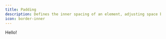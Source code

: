 ```yaml
---
title: Padding
description: Defines the inner spacing of an element, adjusting space between content and its border.
icon: border-inner
---
```


Hello!
